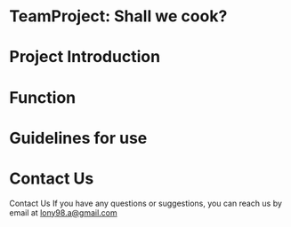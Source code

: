 # TeamProject: Shall we cook?

# Project Introduction

# Function

# Guidelines for use

# Contact Us
Contact Us
If you have any questions or suggestions, you can reach us by email at lony98.a@gmail.com
